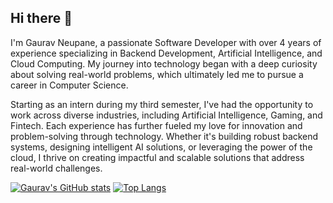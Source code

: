 ## Hi there 👋
I'm Gaurav Neupane, a passionate Software Developer with over 4 years of experience specializing in Backend Development, Artificial Intelligence, and Cloud Computing. My journey into technology began with a deep curiosity about solving real-world problems, which ultimately led me to pursue a career in Computer Science.

Starting as an intern during my third semester, I've had the opportunity to work across diverse industries, including Artificial Intelligence, Gaming, and Fintech. Each experience has further fueled my love for innovation and problem-solving through technology. Whether it's building robust backend systems, designing intelligent AI solutions, or leveraging the power of the cloud, I thrive on creating impactful and scalable solutions that address real-world challenges.

[![Gaurav's GitHub stats](https://github-readme-stats.vercel.app/api?username=ngaurav07&show_icons=true&theme=radical)](https://github.com/anuraghazra/github-readme-stats)
[![Top Langs](https://github-readme-stats.vercel.app/api/top-langs/?username=ngaurav07)](https://github.com/anuraghazra/github-readme-stats)
